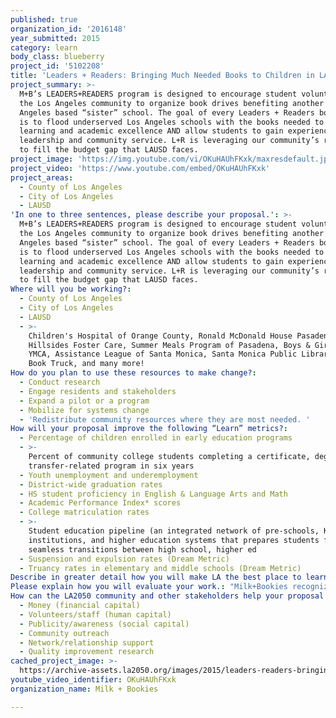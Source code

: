 ```yaml
---
published: true
organization_id: '2016148'
year_submitted: 2015
category: learn
body_class: blueberry
project_id: '5102208'
title: 'Leaders + Readers: Bringing Much Needed Books to Children in LAUSD & Beyond'
project_summary: >-
  M+B’s LEADERS+READERS program is designed to encourage student volunteers in
  the Los Angeles community to organize book drives benefiting another Los
  Angeles based “sister” school. The goal of every Leaders + Readers book drive
  is to flood underserved Los Angeles schools with the books needed to support
  learning and academic excellence AND allow students to gain experience with
  leadership and community service. L+R is leveraging our community’s resources
  to fill the budget gap that LAUSD faces.
project_image: 'https://img.youtube.com/vi/OKuHAUhFKxk/maxresdefault.jpg'
project_video: 'https://www.youtube.com/embed/OKuHAUhFKxk'
project_areas:
  - County of Los Angeles
  - City of Los Angeles
  - LAUSD
'In one to three sentences, please describe your proposal.': >-
  M+B’s LEADERS+READERS program is designed to encourage student volunteers in
  the Los Angeles community to organize book drives benefiting another Los
  Angeles based “sister” school. The goal of every Leaders + Readers book drive
  is to flood underserved Los Angeles schools with the books needed to support
  learning and academic excellence AND allow students to gain experience with
  leadership and community service. L+R is leveraging our community’s resources
  to fill the budget gap that LAUSD faces.
Where will you be working?:
  - County of Los Angeles
  - City of Los Angeles
  - LAUSD
  - >-
    Children's Hospital of Orange County, Ronald McDonald House Pasadena,
    Hillsides Foster Care, Summer Meals Program of Pasadena, Boys & Girls Club,
    YMCA, Assistance League of Santa Monica, Santa Monica Public Library, The
    Book Truck, and many more!
How do you plan to use these resources to make change?:
  - Conduct research
  - Engage residents and stakeholders
  - Expand a pilot or a program
  - Mobilize for systems change
  - 'Redistribute community resources where they are most needed. '
How will your proposal improve the following “Learn” metrics?:
  - Percentage of children enrolled in early education programs
  - >-
    Percent of community college students completing a certificate, degree, or
    transfer-related program in six years
  - Youth unemployment and underemployment
  - District-wide graduation rates
  - HS student proficiency in English & Language Arts and Math
  - Academic Performance Index* scores
  - College matriculation rates
  - >-
    Student education pipeline (an integrated network of pre-schools, K-12
    institutions, and higher education systems that prepares students for
    seamless transitions between high school, higher ed
  - Suspension and expulsion rates (Dream Metric)
  - Truancy rates in elementary and middle schools (Dream Metric)
Describe in greater detail how you will make LA the best place to learn.: "We at Milk + Bookies believe the sustainability of a literate community depends on the accessibility of books - and underprivileged boys and girls in Los Angeles do not have the books they need to thrive. Yet if children of relative means were taught to recycle surplus books in their homes, all schools in Los Angeles - and by extension, their students - would have the titles so desperately needed to inspire and engage.  Enter, Milk + Bookies Leaders + Readers.\r\n\r\nLeaders + Readers is a service-learning, book drive program that joins two divergent Los Angeles student communities and results in thousands of books placed into classroom libraries at recipient schools – those most in need of grade and literacy-level appropriate reading material – making L.A. the best place to learn.\r\n\r\nEach book drive includes four steps, with Leaders + Readers staff working with student volunteers at L.A. area elementary schools to:\r\n\r\nSTEP 1:\tCoordinate the book drives that are run by the student volunteers at donor schools.  Leaders + Readers inspires creative marketing and teamwork, culminating in weeklong, all-school book drives.\r\n\r\nSTEP 2:\tSort donated books for quality and reading level, then pack them for delivery.  As part of this process, student volunteers write and respond to letters from students at recipient school who anxiously await delivery.\r\n\r\nSTEP 3:\tBring books to the recipient schools.  This is an extraordinarily meaningful part of the process for all participants, as students from the schools donating books (generally from upper grades) meet with their buddies at the recipient schools (usually first grade students) to share a snack and a story.\r\n\r\nSTEP 4:\tReflect – post-delivery – on the giving experience with students who organized the drives.  For recipient schools, thousands of books are distributed to classroom libraries, the school library, and in some cases, at pop-up “Book Fairs” that allow kids in need to take home books of their own.\r\n\r\nThis “book flood” presents a proven, win-win strategy.  It improves literacy by creating sizable in-class libraries and providing low-income students with easily accessible collections.  At the same time, student volunteers apply their collective energy and enthusiasm towards helping less fortunate kids expand their thinking, engage their imaginations and succeed.  Whether students are giving or receiving, Leaders + Readers changes their lives, all the while dramatically upgrading the quality of education in L.A.\r\n"
Please explain how you will evaluate your work.: "Milk+Bookies recognizes the importance of evaluation in gauging the sustainability of our Leaders+Readers program.  To that end, we shall continue to measure the impact of our work – and the lasting effect that our book drives have on student education – by focusing on particular metrics.  \r\n\r\nFor schools participating in our service-learning programs, forms will be completed by teachers, surveys conducted, and student volunteers interviewed to determine (1) when in the school year book drives have been most successful, (2) the number of books collected (per classroom and in total), and (3) the process by which schools have become involved with Leaders + Readers.  \r\n\r\nWe will solicit experiential feedback from teachers, students and administrators.  Recipient schools will complete questionnaires about the process, and the reactions of children receiving books will be similarly recorded.  The information gleaned will be used to encourage other schools to participate going forward.\r\n"
How can the LA2050 community and other stakeholders help your proposal succeed?:
  - Money (financial capital)
  - Volunteers/staff (human capital)
  - Publicity/awareness (social capital)
  - Community outreach
  - Network/relationship support
  - Quality improvement research
cached_project_image: >-
  https://archive-assets.la2050.org/images/2015/leaders-readers-bringing-much-needed-books-to-children-in-lausd-beyond/img.youtube.com/vi/OKuHAUhFKxk/maxresdefault.jpg
youtube_video_identifier: OKuHAUhFKxk
organization_name: Milk + Bookies

---
```


